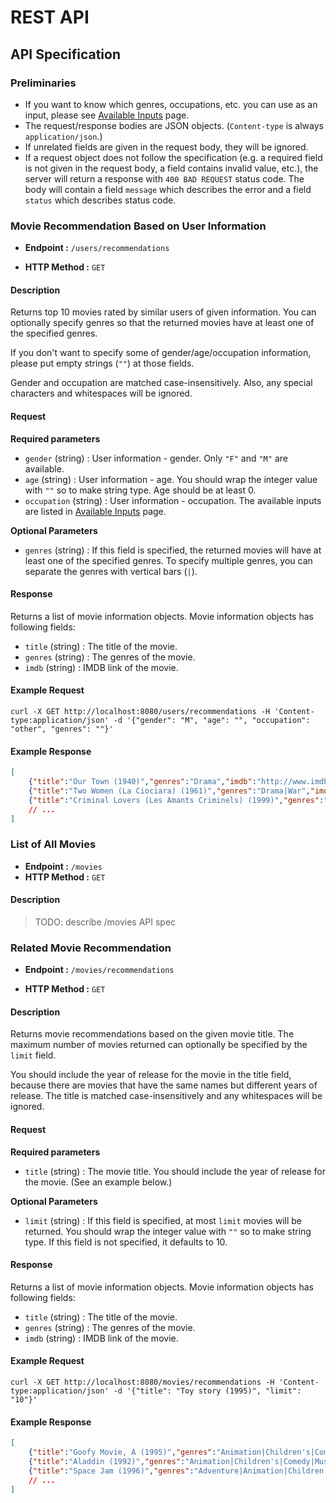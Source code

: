 # REST API

## API Specification

### Preliminaries

- If you want to know which genres, occupations, etc. you can use as an input,
  please see [Available Inputs](available-inputs.md) page.
- The request/response bodies are JSON objects. (`Content-type` is always `application/json`.)
- If unrelated fields are given in the request body, they will be ignored.
- If a request object does not follow the specification (e.g. a required field is not given in the request body, a field contains invalid value, etc.), the server will return a response with `400 BAD REQUEST` status code. The body will contain a field `message` which describes the error and a field `status` which describes status code.

### Movie Recommendation Based on User Information

- **Endpoint :** `/users/recommendations`

- **HTTP Method :** `GET`

#### Description

Returns top 10 movies rated by similar users of given information. You can optionally specify genres so that the returned movies have at least one of the specified genres.

If you don't want to specify some of gender/age/occupation information, please put empty strings (`""`) at those fields.

Gender and occupation are matched case-insensitively. Also, any special characters and whitespaces will be ignored.

#### Request

**Required parameters**

- `gender` (string) : User information - gender. Only `"F"` and `"M"` are available.
- `age` (string) : User information - age. You should wrap the integer value with `""` so to make string type. Age should be at least 0.
- `occupation` (string) : User information - occupation. The available inputs are listed in [Available Inputs](available-inputs.md) page.

**Optional Parameters**

- `genres` (string) : If this field is specified, the returned movies will have at least one of the specified genres. To specify multiple genres, you can separate the genres with vertical bars (`|`).

#### Response

Returns a list of movie information objects. Movie information objects has following fields:

- `title` (string) : The title of the movie.
- `genres` (string) : The genres of the movie.
- `imdb` (string) : IMDB link of the movie.

#### Example Request

```shell
curl -X GET http://localhost:8080/users/recommendations -H 'Content-type:application/json' -d '{"gender": "M", "age": "", "occupation": "other", "genres": ""}'
```

#### Example Response

```json
[
    {"title":"Our Town (1940)","genres":"Drama","imdb":"http://www.imdb.com/title/tt0032881"},
    {"title":"Two Women (La Ciociara) (1961)","genres":"Drama|War","imdb":"http://www.imdb.com/title/tt0054749"},
    {"title":"Criminal Lovers (Les Amants Criminels) (1999)","genres":"Drama|Romance","imdb":"http://www.imdb.com/title/tt0205735"},
    // ...
]
```

### List of All Movies

- **Endpoint :** `/movies`
- **HTTP Method :** `GET`

#### Description

> TODO: describe /movies API spec

### Related Movie Recommendation

- **Endpoint :** `/movies/recommendations`

- **HTTP Method :** `GET`

#### Description

Returns movie recommendations based on the given movie title. The maximum number of movies returned can optionally be specified by the `limit` field.

You should include the year of release for the movie in the title field, because there are movies that have the same names but different years of release. The title is matched case-insensitively and any whitespaces will be ignored.

#### Request

**Required parameters**

- `title` (string) : The movie title. You should include the year of release for the movie. (See an example below.)

**Optional Parameters**

- `limit` (string) : If this field is specified, at most `limit` movies will be returned. You should wrap the integer value with `""` so to make string type. If this field is not specified, it defaults to 10.

#### Response

Returns a list of movie information objects. Movie information objects has following fields:

- `title` (string) : The title of the movie.
- `genres` (string) : The genres of the movie.
- `imdb` (string) : IMDB link of the movie.

#### Example Request

```shell
curl -X GET http://localhost:8080/movies/recommendations -H 'Content-type:application/json' -d '{"title": "Toy story (1995)", "limit": "10"}'
```

#### Example Response

```json
[
    {"title":"Goofy Movie, A (1995)","genres":"Animation|Children's|Comedy|Romance","imdb":"http://www.imdb.com/title/tt0113198"},
    {"title":"Aladdin (1992)","genres":"Animation|Children's|Comedy|Musical","imdb":"http://www.imdb.com/title/tt0827990"},
    {"title":"Space Jam (1996)","genres":"Adventure|Animation|Children's|Comedy|Fantasy","imdb":"http://www.imdb.com/title/tt0117705"},
    // ...
]
```

